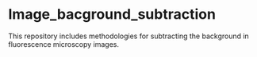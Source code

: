 # Image_bacground_subtraction
This repository includes methodologies for subtracting the background in fluorescence microscopy images.
